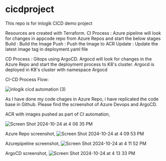 # cicdproject
This repo is for inlogik CICD demo project

Resources are created with Terraform.
CI Process : Azure pipeline will look for changes in appcode repo from Azure Repos and start the below stages
Build : Build the Image
Push : Push the Image to ACR
Update : Update the latest image tag in deployment.yaml file

CD Process : Gitops using ArgoCD.
Argocd will look for changes in the Azure Repo and start the deployment process to K8's cluster.
Argocd is deployed in K8's cluster with namespace Argocd

CI-CD Process Flow:

![inlogik cicd automation (3)](https://github.com/user-attachments/assets/7d17cfca-0e1a-476b-94b1-1777de088731)

As I have done my code chages in Azure Repo, i have replicated the code base in Github. Please find the screenshot of Azure Devops and ArgoCD.

ACR with images pushed as part of CI automation,

![Screen Shot 2024-10-24 at 4 06 35 PM](https://github.com/user-attachments/assets/8f13a5e4-f3db-4093-a988-0f06bf9a90b2)

Azure Repo screenshot,
![Screen Shot 2024-10-24 at 4 09 53 PM](https://github.com/user-attachments/assets/464f12eb-d315-4f7e-9a4e-7e985709326a)

Azurepipeline screenshot,
![Screen Shot 2024-10-24 at 4 11 52 PM](https://github.com/user-attachments/assets/a5dbe053-21a3-425d-baad-462523645f1c)

ArgoCD screenshot,
![Screen Shot 2024-10-24 at 4 13 33 PM](https://github.com/user-attachments/assets/a6943b15-5174-4b9e-85d1-05040df78285)

